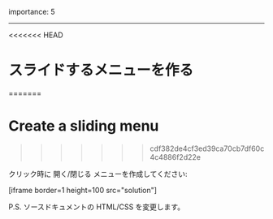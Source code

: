 importance: 5

---

<<<<<<< HEAD
# スライドするメニューを作る
=======
# Create a sliding menu
>>>>>>> cdf382de4cf3ed39ca70cb7df60c4c4886f2d22e

クリック時に 開く/閉じる メニューを作成してください:

[iframe border=1 height=100 src="solution"]

P.S. ソースドキュメントの HTML/CSS を変更します。
